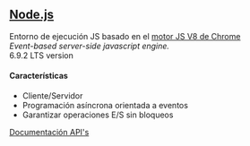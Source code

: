 ## [Node.js](http://nodejs.org/)  

Entorno de ejecución JS basado en el [motor JS V8 de Chrome](https://developers.google.com/V8/)  
*Event-based server-side javascript engine.*  
6.9.2 LTS version  

#### Características
- Cliente/Servidor
- Programación asíncrona orientada a eventos
- Garantizar operaciones E/S sin bloqueos  

[Documentación API's](https://nodejs.org/dist/latest-v6.x/docs/api/)  
